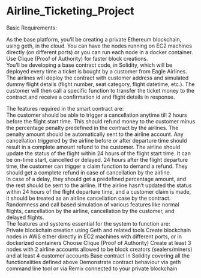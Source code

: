 # Airline_Ticketing_Project
Basic Requirements:    

As the base platform, you’ll be creating a private Ethereum blockchain, using geth, in the cloud. 
You can have the nodes running on EC2 machines directly (on different ports) or you can run each node in a docker container. 
Use Clique (Proof of Authority) for faster block creations.     
You’ll be developing a base contract code, in Solidity, which will be deployed every time a ticket is bought by a customer from Eagle Airlines.      
The airlines will deploy the contract with customer address and simulated dummy flight details (flight number, seat category, flight datetime, etc.). The customer will then call a specific function to transfer the ticket money to the contract and receive a confirmation id and flight details in response.     

The features required in the smart contract are:   
  The customer should be able to trigger a cancellation anytime till 2 hours before the flight start time. This should refund money to the customer minus the percentage penalty predefined in the contract by the airlines. The penalty amount should be automatically sent to the airline account. 
  Any cancellation triggered by the airline before or after departure time should result in a complete amount refund to the customer. 
  The airline should update the status of the flight within 24 hours of the flight start time. It can be on-time start, cancelled or delayed. 24 hours after the flight departure time, the customer can trigger a claim function to demand a refund. They should get a complete refund in case of cancellation by the airline.  
  In case of a delay, they should get a predefined percentage amount, and the rest should be sent to the airline. If the airline hasn’t updated the status within 24 hours of the flight departure time, and a customer claim is made, it should be treated as an airline cancellation case by the contract. 
  Randomness and call based simulation of various features like normal flights, cancellation by the airline, cancellation by the customer, and delayed flights.  
  The features and systems essential for the system to function are:   
    Private blockchain creation using Geth and related tools Create blockchain nodes in AWS either directly in EC2 machines with different ports, or in dockerized containers Choose Clique (Proof of Authority) Create at least 3 nodes with 2 airline accounts allowed to be block creators (sealers/miners) and at least 4 customer accounts Base contract in Solidity covering all the functionalities defined above Demonstrate contract behaviour via geth command line tool or via Remix connected to your private blockchain
